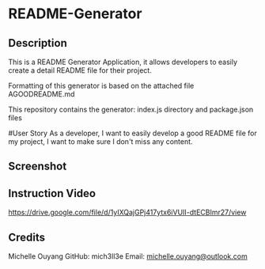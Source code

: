 # README-Generator

## Description
This is a README Generator Application, it allows developers to easily create a detail README file for their project. 

Formatting of this generator is based on the attached file AGOODREADME.md

This repository contains the generator: index.js
directory and package.json files


#User Story
As a developer, I want to easily develop a good README file for my project, I want to make sure I don't miss any content. 

## Screenshot

## Instruction Video 

https://drive.google.com/file/d/1yIXQajGPj417ytx6iVUII-dtECBImr27/view

## Credits
Michelle Ouyang
GitHub: mich3ll3e
Email: michelle.ouyang@outlook.com
